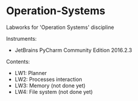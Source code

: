 # Operation-Systems

Labworks for 'Operation Systems' discipline

Instruments:
* JetBrains PyCharm Community Edition 2016.2.3

Contents:
* LW1: Planner
* LW2: Processes interaction
* LW3: Memory (not done yet)
* LW4: File system (not done yet)
